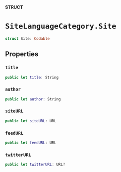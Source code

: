**STRUCT**

# `SiteLanguageCategory.Site`

```swift
struct Site: Codable
```

## Properties
### `title`

```swift
public let title: String
```

### `author`

```swift
public let author: String
```

### `siteURL`

```swift
public let siteURL: URL
```

### `feedURL`

```swift
public let feedURL: URL
```

### `twitterURL`

```swift
public let twitterURL: URL?
```
